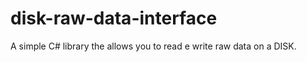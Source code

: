 # disk-raw-data-interface

A simple C# library the allows you to read e write
raw data on a DISK.


